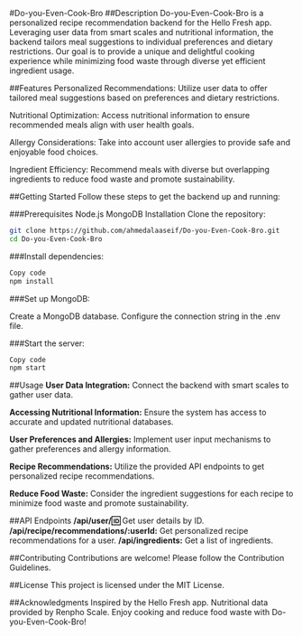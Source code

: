 #Do-you-Even-Cook-Bro
##Description
Do-you-Even-Cook-Bro is a personalized recipe recommendation backend for the Hello Fresh app. Leveraging user data from smart scales and nutritional information, the backend tailors meal suggestions to individual preferences and dietary restrictions. Our goal is to provide a unique and delightful cooking experience while minimizing food waste through diverse yet efficient ingredient usage.

##Features
Personalized Recommendations: Utilize user data to offer tailored meal suggestions based on preferences and dietary restrictions.

Nutritional Optimization: Access nutritional information to ensure recommended meals align with user health goals.

Allergy Considerations: Take into account user allergies to provide safe and enjoyable food choices.

Ingredient Efficiency: Recommend meals with diverse but overlapping ingredients to reduce food waste and promote sustainability.

##Getting Started
Follow these steps to get the backend up and running:

###Prerequisites
Node.js
MongoDB
Installation
Clone the repository:

```bash
git clone https://github.com/ahmedalaaseif/Do-you-Even-Cook-Bro.git
cd Do-you-Even-Cook-Bro
```
###Install dependencies:

```bash
Copy code
npm install
```
###Set up MongoDB:

Create a MongoDB database.
Configure the connection string in the .env file.

###Start the server:

```bash
Copy code
npm start
```
##Usage
**User Data Integration:** Connect the backend with smart scales to gather user data.

**Accessing Nutritional Information:** Ensure the system has access to accurate and updated nutritional databases.

**User Preferences and Allergies:** Implement user input mechanisms to gather preferences and allergy information.

**Recipe Recommendations:** Utilize the provided API endpoints to get personalized recipe recommendations.

**Reduce Food Waste:** Consider the ingredient suggestions for each recipe to minimize food waste and promote sustainability.

##API Endpoints
**/api/user/:id:** Get user details by ID.
**/api/recipe/recommendations/:userId:** Get personalized recipe recommendations for a user.
**/api/ingredients:** Get a list of ingredients.

##Contributing
Contributions are welcome! Please follow the Contribution Guidelines.

##License
This project is licensed under the MIT License.

##Acknowledgments
Inspired by the Hello Fresh app.
Nutritional data provided by Renpho Scale.
Enjoy cooking and reduce food waste with Do-you-Even-Cook-Bro!